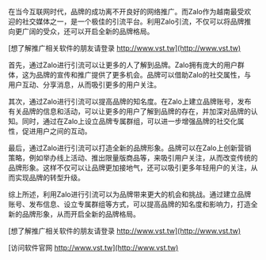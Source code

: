 在当今互联网时代，品牌的成功离不开良好的网络推广。而Zalo作为越南最受欢迎的社交媒体之一，是一个极佳的引流平台。利用Zalo引流，不仅可以将品牌推向更广阔的受众，还可以开启全新的品牌格局。

[想了解推广相关软件的朋友请登录 http://www.vst.tw](http://www.vst.tw)

首先，通过Zalo进行引流可以让更多的人了解到品牌。Zalo拥有庞大的用户群体，这为品牌的宣传和推广提供了更多机会。品牌可以借助Zalo的社交属性，与用户互动、分享消息，从而吸引更多的用户关注。

其次，通过Zalo进行引流可以提高品牌的知名度。在Zalo上建立品牌账号，发布有关品牌的信息和活动，可以让更多的用户了解到品牌的存在，并加深对品牌的认知。同时，通过在Zalo上设立品牌专属群组，可以进一步增强品牌的社交化属性，促进用户之间的互动。

最后，通过Zalo进行引流可以打造全新的品牌形象。品牌可以在Zalo上创新营销策略，例如举办线上活动、推出限量版商品等，来吸引用户关注，从而改变传统的品牌形象。这样不仅可以让品牌更加接地气，还可以吸引更多年轻用户的关注，从而实现品牌的转型升级。

综上所述，利用Zalo进行引流可以为品牌带来更大的机会和挑战。通过建立品牌账号、发布信息、设立专属群组等方式，可以提高品牌的知名度和影响力，打造全新的品牌形象，从而开启全新的品牌格局。

[想了解推广相关软件的朋友请登录 http://www.vst.tw](http://www.vst.tw)


[访问软件官网 http://www.vst.tw](http://www.vst.tw)
